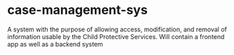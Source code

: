 # case-management-sys

A system with the purpose of allowing access, modification, and removal of information usable by the Child Protective Services.
Will contain a frontend app as well as a backend system
